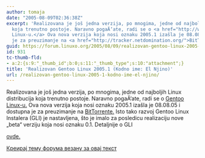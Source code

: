 ```yaml
---
author: tomaja
date: "2005-08-09T02:36:38Z"
excerpt: 'Realizovana je još jedna verzija, po mnogima, jedne od najboljih Linux distribucija
  koja trenutno postoje. Naravno pogaÄ‘ate, radi se o <a href="http://www.gentoo.org/">Gentoo
  Linux-u.</a> Ova nova verzija koja nosi oznaku 2005.1 izašla je 08.08.05 i dostupna
  je za preuzimanje na <a href="http://tracker.netdomination.org/">BitTorrente.</a> '
guid: https://forum.linuxo.org/2005/08/09/realizovan-gentoo-linux-2005-1-kodno-ime-el-njino/
id: 931
tc-thumb-fld:
- a:2:{s:9:"_thumb_id";b:0;s:11:"_thumb_type";s:10:"attachment";}
title: 'Realizovan Gentoo Linux 2005.1 (Kodno ime: El Njino)'
url: /realizovan-gentoo-linux-2005-1-kodno-ime-el-njino/
---
```

Realizovana je još jedna verzija, po mnogima, jedne od najboljih Linux distribucija koja trenutno postoje. Naravno pogaÄ‘ate, radi se o [Gentoo Linux-u.](http://www.gentoo.org/) Ova nova verzija koja nosi oznaku 2005.1 izašla je 08.08.05 i dostupna je za preuzimanje na [BitTorrente.](http://tracker.netdomination.org/) <!--break-->Isto tako razvoj Gentoo Linux Instalera (GLI) je nastavljena, što je imalo za posledicu realizaciju nove &#8222;beta&#8220; verziju koja nosi oznaku 0.1. Detaljnije o GLI 

[ovde.](http://www.gentoo.org/proj/en/releng/installer/index.xml) 

[Креирај тему форума везану за овај текст](https://linuxo.org/nova-tema-na-forumu/?se_pid=931)